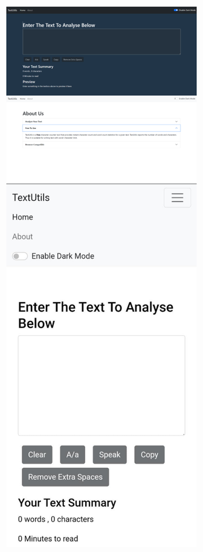 <img src="textutils1.png"
     alt="Text Utils"
     style="float: left; margin-right: 10px;" />
     
<img src="textutils2.png"
     alt="Text Utils"
     style="float: left; margin-right: 10px;" />
     
<img src="textutils3.jpeg"
     alt="Text Utils"
     style="float: left; margin-right: 10px;" />
